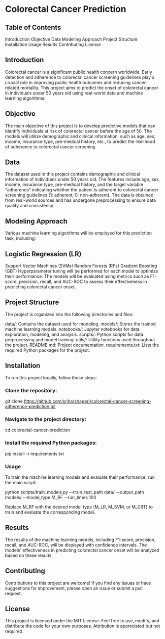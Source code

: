 # Colorectal Cancer Prediction

## Table of Contents

Introduction
Objective
Data
Modeling Approach
Project Structure
Installation
Usage
Results
Contributing
License

## Introduction

Colorectal cancer is a significant public health concern worldwide. Early detection and adherence to colorectal cancer screening guidelines play a crucial role in improving public health outcomes and reducing cancer-related mortality. This project aims to predict the onset of colorectal cancer in individuals under 50 years old using real-world data and machine learning algorithms.

## Objective

The main objective of this project is to develop predictive models that can identify individuals at risk of colorectal cancer before the age of 50. The models will utilize demographic and clinical information, such as age, sex, income, insurance type, pre-medical history, etc., to predict the likelihood of adherence to colorectal cancer screening.

## Data

The dataset used in this project contains demographic and clinical information of individuals under 50 years old. The features include age, sex, income, insurance type, pre-medical history, and the target variable "adherence" indicating whether the patient is adherent to colorectal cancer screening guidelines (1: adherent, 0: non-adherent). The data is obtained from real-world sources and has undergone preprocessing to ensure data quality and consistency.

## Modeling Approach

Various machine learning algorithms will be employed for this prediction task, including:

## Logistic Regression (LR)

Support Vector Machines (SVMs)
Random Forests (RFs)
Gradient Boosting (GBT)
Hyperparameter tuning will be performed for each model to optimize their performance. The models will be evaluated using metrics such as F1-score, precision, recall, and AUC-ROC to assess their effectiveness in predicting colorectal cancer onset.

## Project Structure

The project is organized into the following directories and files:

data/: Contains the dataset used for modeling.
models/: Stores the trained machine learning models.
notebooks/: Jupyter notebooks for data exploration, modeling, and analysis.
scripts/: Python scripts for data preprocessing and model training.
utils/: Utility functions used throughout the project.
README.md: Project documentation.
requirements.txt: Lists the required Python packages for the project.

## Installation

To run this project locally, follow these steps:

### Clone the repository:

git clone https://github.com/sriharshaperi/colorectal-cancer-screening-adherence-prediction.git

### Navigate to the project directory:

cd colorectal-cancer-prediction

### Install the required Python packages:

pip install -r requirements.txt

### Usage

To train the machine learning models and evaluate their performance, run the main script:

python scripts/train_models.py --train_test_path data/ --output_path models/ --model_type M_RF --run_times 100

Replace M_RF with the desired model type (M_LR, M_SVM, or M_GBT) to train and evaluate the corresponding model.

## Results

The results of the machine learning models, including F1-score, precision, recall, and AUC-ROC, will be displayed with confidence intervals. The models' effectiveness in predicting colorectal cancer onset will be analyzed based on these results.

## Contributing

Contributions to this project are welcome! If you find any issues or have suggestions for improvement, please open an issue or submit a pull request.

## License

This project is licensed under the MIT License. Feel free to use, modify, and distribute the code for your own purposes. Attribution is appreciated but not required.
